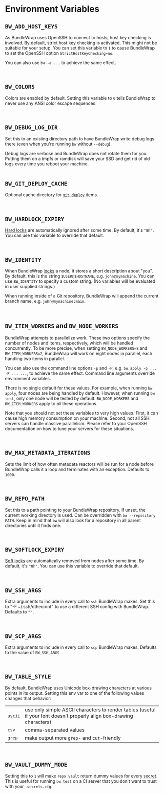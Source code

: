 # Environment Variables

## `BW_ADD_HOST_KEYS`

As BundleWrap uses OpenSSH to connect to hosts, host key checking is involved. By default, strict host key checking is activated. This might not be suitable for your setup. You can set this variable to `1` to cause BundleWrap to set the OpenSSH option `StrictHostKeyChecking=no`.

You can also use `bw -a ...` to achieve the same effect.

<br>

## `BW_COLORS`

Colors are enabled by default. Setting this variable to `0` tells BundleWrap to never use any ANSI color escape sequences.

<br>

## `BW_DEBUG_LOG_DIR`

Set this to an existing directory path to have BundleWrap write debug logs there (even when you're running `bw` without `--debug`).

<div class="alert alert-info">Debug logs are verbose and BundleWrap does not rotate them for you. Putting them on a tmpfs or ramdisk will save your SSD and get rid of old logs every time you reboot your machine.</div>

<br>

## `BW_GIT_DEPLOY_CACHE`

Optional cache directory for <a href="../../items/git_deploy/#bw_git_deploy_cache">`git_deploy`</a> items.

<br>

## `BW_HARDLOCK_EXPIRY`

[Hard locks](locks.md) are automatically ignored after some time. By default, it's `"8h"`. You can use this variable to override that default.

<br>

## `BW_IDENTITY`

When BundleWrap [locks](locks.md) a node, it stores a short description about "you". By default, this is the string `$USER@$HOSTNAME`, e.g. `john@mymachine`. You can use `BW_IDENTITY` to specify a custom string. (No variables will be evaluated in user supplied strings.)

When running inside of a Git repository, BundleWrap will append the current branch name, e.g. `john@mymachine:main`.

<br>

## `BW_ITEM_WORKERS` and `BW_NODE_WORKERS`

BundleWrap attempts to parallelize work. These two options specify the number of nodes and items, respectively, which will be handled concurrently. To be more precise, when setting `BW_NODE_WORKERS=8` and `BW_ITEM_WORKERS=2`, BundleWrap will work on eight nodes in parallel, each handling two items in parallel.

You can also use the command line options `-p` and `-P`, e.g. `bw apply -p ... -P ... ...`, to achieve the same effect. Command line arguments override environment variables.

There is no single default for these values. For example, when running `bw apply`, four nodes are being handled by default. However, when running `bw test`, only one node will be tested by default. `BW_NODE_WORKERS` and `BW_ITEM_WORKERS` apply to *all* these operations.

Note that you should not set these variables to very high values. First, it can cause high memory consumption on your machine. Second, not all SSH servers can handle massive parallelism. Please refer to your OpenSSH documentation on how to tune your servers for these situations.

<br>

## `BW_MAX_METADATA_ITERATIONS`

Sets the limit of how often metadata reactors will be run for a node before BundleWrap calls it a loop and terminates with an exception. Defaults to `1000`.

<br>

## `BW_REPO_PATH`

Set this to a path pointing to your BundleWrap repository. If unset, the current working directory is used. Can be overridden with `bw --repository PATH`. Keep in mind that `bw` will also look for a repository in all parent directories until it finds one.

<br>

## `BW_SOFTLOCK_EXPIRY`

[Soft locks](locks.md) are automatically removed from nodes after some time. By default, it's `"8h"`. You can use this variable to override that default.

<br>

## `BW_SSH_ARGS`

Extra arguments to include in every call to `ssh` BundleWrap makes. Set this to "-F ~/.ssh/otherconf" to use a different SSH config with BundleWrap. Defaults to `""`.

<br>

## `BW_SCP_ARGS`

Extra arguments to include in every call to `scp` BundleWrap makes. Defaults to the value of `BW_SSH_ARGS`.

<br>

## `BW_TABLE_STYLE`

By default, BundleWrap uses Unicode box-drawing characters at various points in its output. Setting this env var to one of the following values changes that behavior:

<table>
<tr><td><code>ascii</code></td><td>use only simple ASCII characters to render tables (useful if your font doesn't properly align box-drawing characters)</td></tr>
<tr><td><code>csv</code></td><td>comma-separated values</td></tr>
<tr><td><code>grep</code></td><td>make output more <code>grep</code>- and <code>cut</code>-friendly</td></tr>
</table>

<br>

## `BW_VAULT_DUMMY_MODE`

Setting this to `1` will make `repo.vault` return dummy values for every [secret](secrets.md). This is useful for running `bw test` on a CI server that you don't want to trust with your `.secrets.cfg`.
